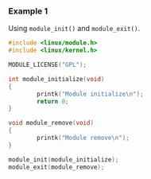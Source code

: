 ### Example 1

Using ``module_init()`` and ``module_exit()``.

```c
#include <linux/module.h>
#include <linux/kernel.h>

MODULE_LICENSE("GPL");

int module_initialize(void)
{
        printk("Module initialize\n");
        return 0;
}

void module_remove(void)
{
        printk("Module remove\n");
}

module_init(module_initialize);
module_exit(module_remove);
```